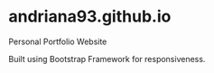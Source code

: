 # andriana93.github.io
Personal Portfolio Website

Built using Bootstrap Framework for responsiveness. 



